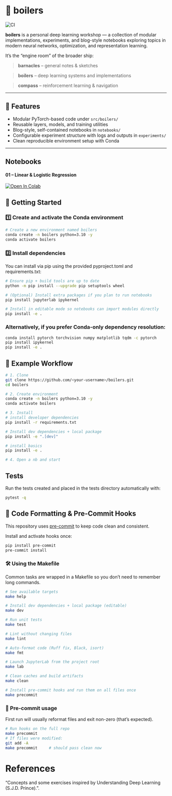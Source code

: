 # 🫧 boilers
![CI](https://github.com/acb-code/boilers/actions/workflows/ci.yml/badge.svg)


**boilers** is a personal deep learning workshop — a collection of modular implementations, experiments, and blog-style notebooks exploring topics in modern neural networks, optimization, and representation learning.

It’s the “engine room” of the broader ship:
> **barnacles** – general notes & sketches

> **boilers** – deep learning systems and implementations

> **compass** – reinforcement learning & navigation

---

## 🚀 Features

- Modular PyTorch-based code under `src/boilers/`
- Reusable layers, models, and training utilities
- Blog-style, self-contained notebooks in `notebooks/`
- Configurable experiment structure with logs and outputs in `experiments/`
- Clean reproducible environment setup with Conda

---

## Notebooks
#### 01 – Linear & Logistic Regression
[![Open In Colab](https://colab.research.google.com/assets/colab-badge.svg)](
https://colab.research.google.com/github/acb-code/boilers/blob/main/notebooks/2025-10-05-intro/01_linear_logistic_mlp.ipynb
)


## 🧠 Getting Started

### 1️⃣ Create and activate the Conda environment

```bash
# Create a new environment named boilers
conda create -n boilers python=3.10 -y
conda activate boilers
```

### 2️⃣ Install dependencies
You can install via pip using the provided pyproject.toml and requirements.txt:

```bash
# Ensure pip + build tools are up to date
python -m pip install --upgrade pip setuptools wheel

# (Optional) Install extra packages if you plan to run notebooks
pip install jupyterlab ipykernel

# Install in editable mode so notebooks can import modules directly
pip install -e .
```

### Alternatively, if you prefer Conda-only dependency resolution:
```bash
conda install pytorch torchvision numpy matplotlib tqdm -c pytorch
pip install ipykernel
pip install -e .
```

## 🧪 Example Workflow
```bash
# 1. Clone
git clone https://github.com/<your-username>/boilers.git
cd boilers

# 2. Create environment
conda create -n boilers python=3.10 -y
conda activate boilers

# 3. Install
# install developer dependencies
pip install -r requirements.txt

# Install dev dependencies + local package
pip install -e ".[dev]"

# install basics
pip install -e .

# 4. Open a nb and start
```

## Tests
Run the tests created and placed in the tests directory automatically with:
```bash
pytest -q
```

## 🧹 Code Formatting & Pre-Commit Hooks

This repository uses [pre-commit](https://pre-commit.com/) to keep code clean and consistent.

Install and activate hooks once:
```bash
pip install pre-commit
pre-commit install
```

### 🛠 Using the Makefile

Common tasks are wrapped in a Makefile so you don’t need to remember long commands.

```bash
# See available targets
make help

# Install dev dependencies + local package (editable)
make dev

# Run unit tests
make test

# Lint without changing files
make lint

# Auto-format code (Ruff fix, Black, isort)
make fmt

# Launch JupyterLab from the project root
make lab

# Clean caches and build artifacts
make clean

# Install pre-commit hooks and run them on all files once
make precommit
```

### 🧹 Pre-commit usage

First run will usually reformat files and exit non-zero (that’s expected).

```bash
# Run hooks on the full repo
make precommit
# If files were modified:
git add -A
make precommit     # should pass clean now
```

# References
“Concepts and some exercises inspired by Understanding Deep Learning (S.J.D. Prince).”.
